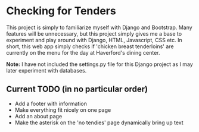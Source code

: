 # Checking for Tenders

This project is simply to familiarize myself with Django and Bootstrap. Many features will be unnecessary, but this project simply gives me a base to experiment and play around with Django, HTML, Javascript, CSS etc. In short, this web app simply checks if 'chicken breast tenderloins' are currently on the menu for the day at Haverford's dining center.

**Note:** I have not included the settings.py file for this Django project as I may later experiment with databases.

## Current TODO (in no particular order)
* Add a footer with information
* Make everything fit nicely on one page
* Add an about page
* Make the asterisk on the 'no tendies' page dynamically bring up text
